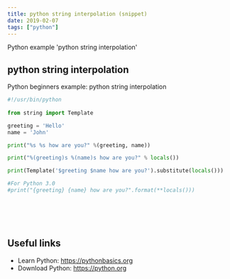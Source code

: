 ```yaml
---
title: python string interpolation (snippet)
date: 2019-02-07
tags: ["python"]
---
```

Python example 'python string interpolation'


## python string interpolation

Python beginners example: python string interpolation

```python
#!/usr/bin/python
 
from string import Template

greeting = 'Hello'
name = 'John'

print("%s %s how are you?" %(greeting, name))

print("%(greeting)s %(name)s how are you?" % locals())

print(Template('$greeting $name how are you?').substitute(locals()))

#For Python 3.0
#print("{greeting} {name} how are you?".format(**locals()))







```

## Useful links

- Learn Python: https://pythonbasics.org
- Download Python: https://python.org
